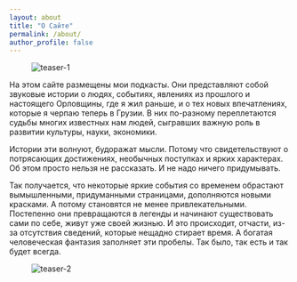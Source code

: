 ```yaml
---
layout: about
title: "О Сайте"
permalink: /about/
author_profile: false
---
```


<figure class="align-center">
<img src="https://res.cloudinary.com/dqt3l509c/image/upload/v1732987545/%D0%97%D0%B0%D1%81%D1%82%D0%B0%D0%B2%D0%BA%D0%B0-1_k19lys.jpg" alt="teaser-1">
</figure>

На этом сайте размещены мои подкасты. Они представляют собой звуковые истории о людях, событиях, явлениях из прошлого и настоящего Орловщины, где я жил раньше, и о тех новых впечатлениях, которые я черпаю теперь в Грузии. В них по-разному переплетаются судьбы многих известных нам людей, сыгравших важную роль в развитии культуры, науки, экономики.

Истории эти волнуют, будоражат мысли. Потому что свидетельствуют о потрясающих достижениях, необычных поступках и ярких характерах. Об этом просто нельзя не рассказать. И не надо ничего придумывать.

Так получается, что некоторые яркие события со временем обрастают вымышленными, придуманными страницами, дополняются новыми красками. А потому становятся не менее привлекательными. Постепенно они превращаются в легенды и начинают существовать сами по себе, живут уже своей жизнью. И это происходит, отчасти, из-за отсутствия сведений, которые нещадно стирает время. А богатая человеческая фантазия заполняет эти пробелы. Так было, так есть и так будет всегда.

<figure class="align-center">
<img src="https://res.cloudinary.com/dqt3l509c/image/upload/v1732993675/img-20181014-wa0037_ksacoy.jpg" alt="teaser-2">
</figure>